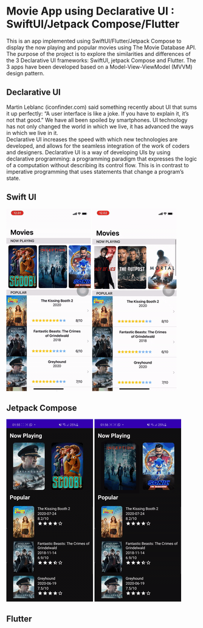 # Movie App using Declarative UI : SwiftUI/Jetpack Compose/Flutter
This is an app implemented using SwiftUI/Flutter/Jetpack Compose to display the now playing and popular movies using The Movie Database API. The purpose of the project is to explore the similarities and differences of the 3 Declarative UI frameworks: SwiftUI, jetpack Compose and Flutter. The 3 apps have been developed based on a Model-View-ViewModel (MVVM) design pattern.
## Declarative UI
Martin Leblanc (iconfinder.com) said something recently about UI that sums it up perfectly: “A user interface is like a joke. If you have to explain it, it’s not that good.” We have all been spoiled by smartphones. UI technology has not only changed the world in which we live, it has advanced the ways in which we live in it. <br>Declarative UI increases the speed with which new technologies are developed, and allows for the seamless integration of the work of coders and designers. Declarative UI is a way of developing UIs by using declarative programming: a programming paradigm that expresses the logic of a computation without describing its control flow. This is in contrast to imperative programming that uses statements that change a program’s state.
## Swift UI
![SwiftUI TMDB Demo](media/front-swiftui.gif)
![SwiftUI TMDB Demo](media/end-swiftui.gif)<br>
## Jetpack Compose
![Jetpack Compose TMDB Demo](media/front-jetpack.gif)
![Jetpack Compose TMDB Demo](media/end-jetpack.gif)<br>
## Flutter

